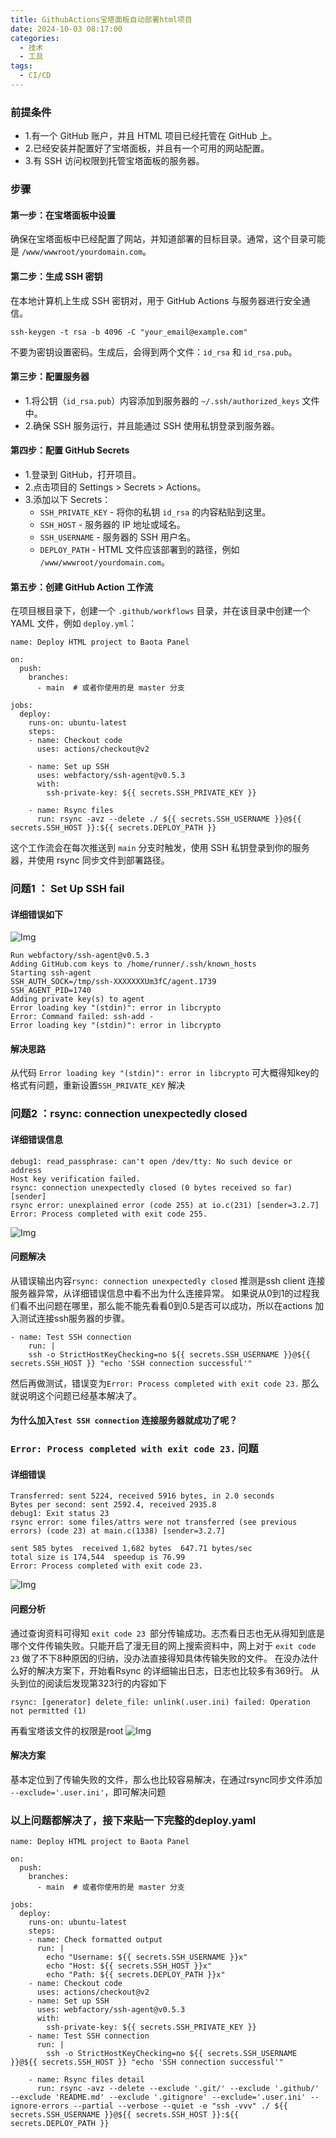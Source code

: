 ```yaml
---
title: GithubActions宝塔面板自动部署html项目
date: 2024-10-03 08:17:00
categories:
  - 技术
  - 工具
tags:
  - CI/CD
---
```

### 前提条件
- 1.有一个 GitHub 账户，并且 HTML 项目已经托管在 GitHub 上。
- 2.已经安装并配置好了宝塔面板，并且有一个可用的网站配置。
- 3.有 SSH 访问权限到托管宝塔面板的服务器。


### 步骤
#### 第一步：在宝塔面板中设置
确保在宝塔面板中已经配置了网站，并知道部署的目标目录。通常，这个目录可能是 `/www/wwwroot/yourdomain.com`。

#### 第二步：生成 SSH 密钥
在本地计算机上生成 SSH 密钥对，用于 GitHub Actions 与服务器进行安全通信。

```
ssh-keygen -t rsa -b 4096 -C "your_email@example.com"
```
不要为密钥设置密码。生成后，会得到两个文件：`id_rsa` 和 `id_rsa.pub`。
#### 第三步：配置服务器
- 1.将公钥（`id_rsa.pub`）内容添加到服务器的 `~/.ssh/authorized_keys` 文件中。
- 2.确保 SSH 服务运行，并且能通过 SSH 使用私钥登录到服务器。
#### 第四步：配置 GitHub Secrets
- 1.登录到 GitHub，打开项目。
- 2.点击项目的 Settings > Secrets > Actions。
- 3.添加以下 Secrets：
    - `SSH_PRIVATE_KEY` - 将你的私钥 `id_rsa` 的内容粘贴到这里。
    - `SSH_HOST` - 服务器的 IP 地址或域名。
    - `SSH_USERNAME` - 服务器的 SSH 用户名。
    - `DEPLOY_PATH` - HTML 文件应该部署到的路径，例如 `/www/wwwroot/yourdomain.com`。

#### 第五步：创建 GitHub Action 工作流
在项目根目录下，创建一个 `.github/workflows` 目录，并在该目录中创建一个 YAML 文件，例如 `deploy.yml`：

```
name: Deploy HTML project to Baota Panel

on:
  push:
    branches:
      - main  # 或者你使用的是 master 分支

jobs:
  deploy:
    runs-on: ubuntu-latest
    steps:
    - name: Checkout code
      uses: actions/checkout@v2

    - name: Set up SSH
      uses: webfactory/ssh-agent@v0.5.3
      with:
        ssh-private-key: ${{ secrets.SSH_PRIVATE_KEY }}

    - name: Rsync files
      run: rsync -avz --delete ./ ${{ secrets.SSH_USERNAME }}@${{ secrets.SSH_HOST }}:${{ secrets.DEPLOY_PATH }}

```
这个工作流会在每次推送到 `main` 分支时触发，使用 SSH 私钥登录到你的服务器，并使用 rsync 同步文件到部署路径。
### 问题1 ： Set Up SSH fail
#### 详细错误如下
![Img](img_20241003092847_1.png)

```
Run webfactory/ssh-agent@v0.5.3
Adding GitHub.com keys to /home/runner/.ssh/known_hosts
Starting ssh-agent
SSH_AUTH_SOCK=/tmp/ssh-XXXXXXXUm3fC/agent.1739
SSH_AGENT_PID=1740
Adding private key(s) to agent
Error loading key "(stdin)": error in libcrypto
Error: Command failed: ssh-add -
Error loading key "(stdin)": error in libcrypto
```

#### 解决思路
从代码 `Error loading key "(stdin)": error in libcrypto` 可大概得知key的格式有问题，重新设置`SSH_PRIVATE_KEY` 解决
### 问题2 ：rsync: connection unexpectedly closed
#### 详细错误信息

```
debug1: read_passphrase: can't open /dev/tty: No such device or address
Host key verification failed.
rsync: connection unexpectedly closed (0 bytes received so far) [sender]
rsync error: unexplained error (code 255) at io.c(231) [sender=3.2.7]
Error: Process completed with exit code 255.
```

![Img](img_20241003093136_2.png)
#### 问题解决
从错误输出内容`rsync: connection unexpectedly closed` 推测是ssh client 连接服务器异常，从详细错误信息中看不出为什么连接异常。
如果说从0到1的过程我们看不出问题在哪里，那么能不能先看看0到0.5是否可以成功，所以在actions 加入测试连接ssh服务器的步骤。
```
- name: Test SSH connection
    run: |
    ssh -o StrictHostKeyChecking=no ${{ secrets.SSH_USERNAME }}@${{ secrets.SSH_HOST }} "echo 'SSH connection successful'"
```
然后再做测试，错误变为`Error: Process completed with exit code 23.`
那么就说明这个问题已经基本解决了。
#### 为什么加入`Test SSH connection` 连接服务器就成功了呢？ 


### `Error: Process completed with exit code 23.` 问题
#### 详细错误

```
Transferred: sent 5224, received 5916 bytes, in 2.0 seconds
Bytes per second: sent 2592.4, received 2935.8
debug1: Exit status 23
rsync error: some files/attrs were not transferred (see previous errors) (code 23) at main.c(1338) [sender=3.2.7]

sent 585 bytes  received 1,682 bytes  647.71 bytes/sec
total size is 174,544  speedup is 76.99
Error: Process completed with exit code 23.
```
![Img](img_20241003094859_4.png)

#### 问题分析
通过查询资料可得知 `exit code 23 `部分传输成功。志杰看日志也无从得知到底是哪个文件传输失败。只能开启了漫无目的网上搜索资料中，网上对于 `exit code 23` 做了不下8种原因的归纳，没办法直接得知具体传输失败的文件。
在没办法什么好的解决方案下，开始看Rsync 的详细输出日志，日志也比较多有369行。
从头到位的阅读后发现第323行的内容如下

```
rsync: [generator] delete_file: unlink(.user.ini) failed: Operation not permitted (1)
```
再看宝塔该文件的权限是root
![Img](img_20241003095057_5.png)
#### 解决方案
基本定位到了传输失败的文件，那么也比较容易解决，在通过rsync同步文件添加 `--exclude='.user.ini'`，即可解决问题

### 以上问题都解决了，接下来贴一下完整的deploy.yaml

```
name: Deploy HTML project to Baota Panel

on:
  push:
    branches:
      - main  # 或者你使用的是 master 分支

jobs:
  deploy:
    runs-on: ubuntu-latest
    steps:
    - name: Check formatted output
      run: |
        echo "Username: ${{ secrets.SSH_USERNAME }}x"
        echo "Host: ${{ secrets.SSH_HOST }}x"
        echo "Path: ${{ secrets.DEPLOY_PATH }}x"
    - name: Checkout code
      uses: actions/checkout@v2
    - name: Set up SSH
      uses: webfactory/ssh-agent@v0.5.3
      with:
        ssh-private-key: ${{ secrets.SSH_PRIVATE_KEY }}
    - name: Test SSH connection
      run: |
        ssh -o StrictHostKeyChecking=no ${{ secrets.SSH_USERNAME }}@${{ secrets.SSH_HOST }} "echo 'SSH connection successful'"

    - name: Rsync files detail
      run: rsync -avz --delete --exclude '.git/' --exclude '.github/' --exclude 'README.md' --exclude '.gitignore' --exclude='.user.ini' --ignore-errors --partial --verbose --quiet -e "ssh -vvv" ./ ${{ secrets.SSH_USERNAME }}@${{ secrets.SSH_HOST }}:${{ secrets.DEPLOY_PATH }}
```



